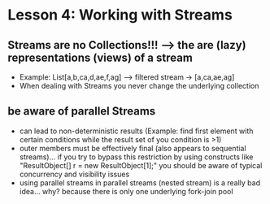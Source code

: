 # Lesson 4: Working with Streams

##  Streams are no Collections!!! --> the are (lazy) representations (views) of a stream
- Example: List[a,b,ca,d,ae,f,ag] --> filtered stream -> [a,ca,ae,ag]
- When dealing with Streams you never change the underlying collection
 
## be aware of parallel Streams
- can lead to non-deterministic results (Example: find first element with certain conditions while the result set of you condition is >1) 
- outer members must be effectively final (also appears to sequential streams)... if you try to bypass this restriction by using constructs like "ResultObject[] r = new ResultObject[1];" you should be aware of typical concurrency and visibility issues
- using parallel streams in parallel streams (nested stream) is a really bad idea... why? because there is only one underlying fork-join pool 